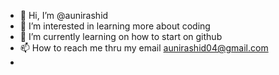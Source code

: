 - 👋 Hi, I’m @aunirashid
- 👀 I’m interested in learning more about coding 
- 🌱 I’m currently learning on how to start on github
- 📫 How to reach me thru my email aunirashid04@gmail.com
- 
<!---
aunirashid/aunirashid is a ✨ special ✨ repository because its `README.md` (this file) appears on your GitHub profile.
You can click the Preview link to take a look at your changes.
--->
